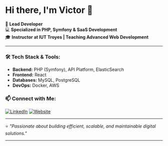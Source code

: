 # Hi there, I'm Victor 👋

🚀 **Lead Developer**  
💻 **Specialized in PHP, Symfony & SaaS Development**  
🎓 **Instructor at IUT Troyes | Teaching Advanced Web Development**  

---

### 🛠 Tech Stack & Tools:
- **Backend:** PHP (Symfony), API Platform, ElasticSearch
- **Frontend:** React  
- **Databases:** MySQL, PostgreSQL
- **DevOps:** Docker, AWS

### 📫 Connect with Me:
[![LinkedIn](https://img.shields.io/badge/-LinkedIn-blue?style=flat&logo=linkedin)]([https://linkedin.com/in/yourprofile](https://www.linkedin.com/in/victor-prdh/))  
[![Website](https://img.shields.io/badge/-Website-darkgreen?style=flat&logo=googlechrome)](https://victor-prdh.com)  

---

⭐ *"Passionate about building efficient, scalable, and maintainable digital solutions."*  

---
  
<!---
victor-prdh/victor-prdh is a ✨ special ✨ repository because its `README.md` (this file) appears on your GitHub profile.
You can click the Preview link to take a look at your changes.
--->
